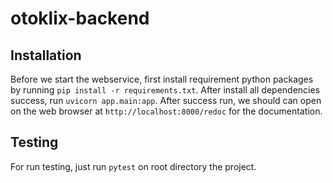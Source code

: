 # otoklix-backend

## Installation
Before we start the webservice, first install requirement python packages by running ```pip install -r requirements.txt```. After install all dependencies success, run ```uvicorn app.main:app```. After success run, we should can open on the web browser at ```http://localhost:8000/redoc``` for the documentation.

## Testing
For run testing, just run ```pytest``` on root directory the project.
